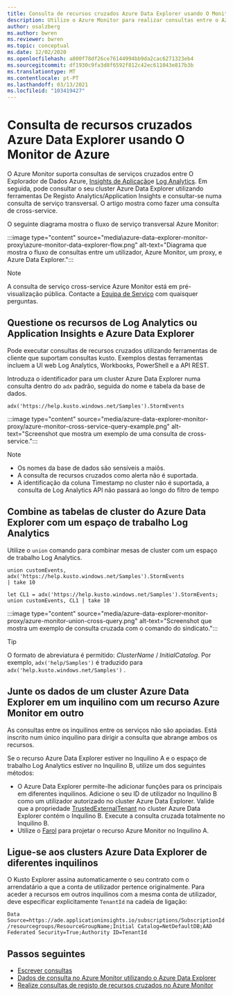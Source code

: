 ```yaml
---
title: Consulta de recursos cruzados Azure Data Explorer usando O Monitor de Azure
description: Utilize o Azure Monitor para realizar consultas entre o Azure Data Explorer, os espaços de trabalho do Log Analytics e as aplicações clássicas de Insights de Aplicações no Azure Monitor.
author: osalzberg
ms.author: bwren
ms.reviewer: bwren
ms.topic: conceptual
ms.date: 12/02/2020
ms.openlocfilehash: a800f78df26ce76144994bb9da2cac6271323eb4
ms.sourcegitcommit: df1930c9fa3d8f6592f812c42ec611043e817b3b
ms.translationtype: MT
ms.contentlocale: pt-PT
ms.lasthandoff: 03/13/2021
ms.locfileid: "103419427"
---
```

# <a name="cross-resource-query-azure-data-explorer-by-using-azure-monitor"></a>Consulta de recursos cruzados Azure Data Explorer usando O Monitor de Azure
O Azure Monitor suporta consultas de serviços cruzados entre O Explorador de Dados Azure, [Insights de Aplicação](../app/app-insights-overview.md)e [Log Analytics](../logs/data-platform-logs.md). Em seguida, pode consultar o seu cluster Azure Data Explorer utilizando ferramentas De Registo Analytics/Application Insights e consultar-se numa consulta de serviço transversal. O artigo mostra como fazer uma consulta de cross-service.

O seguinte diagrama mostra o fluxo de serviço transversal Azure Monitor:

:::image type="content" source="media\azure-data-explorer-monitor-proxy\azure-monitor-data-explorer-flow.png" alt-text="Diagrama que mostra o fluxo de consultas entre um utilizador, Azure Monitor, um proxy, e Azure Data Explorer.":::

>[!NOTE]
> A consulta de serviço cross-service Azure Monitor está em pré-visualização pública. Contacte a [Equipa de Serviço](mailto:ADXProxy@microsoft.com) com quaisquer perguntas.

## <a name="cross-query-your-log-analytics-or-application-insights-resources-and-azure-data-explorer"></a>Questione os recursos de Log Analytics ou Application Insights e Azure Data Explorer

Pode executar consultas de recursos cruzados utilizando ferramentas de cliente que suportam consultas kusto. Exemplos destas ferramentas incluem a UI web Log Analytics, Workbooks, PowerShell e a API REST.

Introduza o identificador para um cluster Azure Data Explorer numa consulta dentro do `adx` padrão, seguida do nome e tabela da base de dados.

```kusto
adx('https://help.kusto.windows.net/Samples').StormEvents
```
:::image type="content" source="media/azure-data-explorer-monitor-proxy/azure-monitor-cross-service-query-example.png" alt-text="Screenshot que mostra um exemplo de uma consulta de cross-service.":::

> [!NOTE]
>* Os nomes da base de dados são sensíveis a maiôs.
>* A consulta de recursos cruzados como alerta não é suportada.
>* A identificação da coluna Timestamp no cluster não é suportada, a consulta de Log Analytics API não passará ao longo do filtro de tempo

## <a name="combine-azure-data-explorer-cluster-tables-with-a-log-analytics-workspace"></a>Combine as tabelas de cluster do Azure Data Explorer com um espaço de trabalho Log Analytics

Utilize o `union` comando para combinar mesas de cluster com um espaço de trabalho Log Analytics.

```kusto
union customEvents, adx('https://help.kusto.windows.net/Samples').StormEvents
| take 10
```
```kusto
let CL1 = adx('https://help.kusto.windows.net/Samples').StormEvents;
union customEvents, CL1 | take 10
```
:::image type="content" source="media/azure-data-explorer-monitor-proxy/azure-monitor-union-cross-query.png" alt-text="Screenshot que mostra um exemplo de consulta cruzada com o comando do sindicato.":::

> [!Tip]
> O formato de abreviatura é permitido: *ClusterName* / *InitialCatalog*. Por exemplo, `adx('help/Samples')` é traduzido para `adx('help.kusto.windows.net/Samples')` .

## <a name="join-data-from-an-azure-data-explorer-cluster-in-one-tenant-with-an-azure-monitor-resource-in-another"></a>Junte os dados de um cluster Azure Data Explorer em um inquilino com um recurso Azure Monitor em outro

As consultas entre os inquilinos entre os serviços não são apoiadas. Está inscrito num único inquilino para dirigir a consulta que abrange ambos os recursos.

Se o recurso Azure Data Explorer estiver no Inquilino A e o espaço de trabalho Log Analytics estiver no Inquilino B, utilize um dos seguintes métodos:

*  O Azure Data Explorer permite-lhe adicionar funções para os principais em diferentes inquilinos. Adicione o seu ID de utilizador no Inquilino B como um utilizador autorizado no cluster Azure Data Explorer. Valide que a propriedade [TrustedExternalTenant](/powershell/module/az.kusto/update-azkustocluster) no cluster Azure Data Explorer contém o Inquilino B. Execute a consulta cruzada totalmente no Inquilino B.
*  Utilize o [Farol](../../lighthouse/index.yml) para projetar o recurso Azure Monitor no Inquilino A.

## <a name="connect-to-azure-data-explorer-clusters-from-different-tenants"></a>Ligue-se aos clusters Azure Data Explorer de diferentes inquilinos

O Kusto Explorer assina automaticamente o seu contrato com o arrendatário a que a conta de utilizador pertence originalmente. Para aceder a recursos em outros inquilinos com a mesma conta de utilizador, deve especificar explicitamente `TenantId` na cadeia de ligação:

`Data Source=https://ade.applicationinsights.io/subscriptions/SubscriptionId/resourcegroups/ResourceGroupName;Initial Catalog=NetDefaultDB;AAD Federated Security=True;Authority ID=TenantId`

## <a name="next-steps"></a>Passos seguintes
* [Escrever consultas](/azure/data-explorer/write-queries)
* [Dados de consulta no Azure Monitor utilizando o Azure Data Explorer](/azure/data-explorer/query-monitor-data)
* [Realize consultas de registo de recursos cruzados no Azure Monitor](../logs/cross-workspace-query.md)